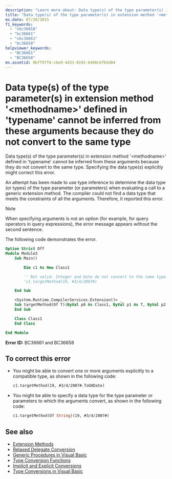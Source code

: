 ```yaml
---
description: "Learn more about: Data type(s) of the type parameter(s) in extension method '<methodname>' defined in 'typename' cannot be inferred from these arguments because they do not convert to the same type"
title: "Data type(s) of the type parameter(s) in extension method '<methodname>' defined in 'typename' cannot be inferred from these arguments because they do not convert to the same type"
ms.date: 07/20/2015
f1_keywords:
  - "vbc36658"
  - "bc36661"
  - "vbc36661"
  - "bc36658"
helpviewer_keywords:
  - "BC36661"
  - "BC36658"
ms.assetid: 0bff97fd-cbe9-4433-8192-6498c6fb5d04
---
```

# Data type(s) of the type parameter(s) in extension method '\<methodname>' defined in 'typename' cannot be inferred from these arguments because they do not convert to the same type

Data type(s) of the type parameter(s) in extension method '\<methodname>' defined in 'typename' cannot be inferred from these arguments because they do not convert to the same type. Specifying the data type(s) explicitly might correct this error.

An attempt has been made to use type inference to determine the data type (or types) of the type parameter (or parameters) when evaluating a call to a generic extension method. The compiler could not find a data type that meets the constraints of all the arguments. Therefore, it reported this error.

> [!NOTE]
> When specifying arguments is not an option (for example, for query operators in query expressions), the error message appears without the second sentence.

The following code demonstrates the error.

```vb
Option Strict Off
Module Module3
    Sub Main()

        Dim c1 As New Class1

        '' Not valid. Integer and Date do not convert to the same type.
        'c1.targetMethod(19, #3/4/2007#)

    End Sub

    <System.Runtime.CompilerServices.Extension()> _
    Sub targetMethod(Of T)(ByVal p0 As Class1, ByVal p1 As T, ByVal p2 As T)
    End Sub

    Class Class1
    End Class

End Module
```

**Error ID:** BC36661 and BC36658

## To correct this error

- You might be able to convert one or more arguments explicitly to a compatible type, as shown in the following code:

  ```vb
  c1.targetMethod(19, #3/4/2007#.ToOADate)
  ```

- You might be able to specify a data type for the type parameter or parameters to which the arguments convert, as shown in the following code:

  ```vb
  c1.targetMethod(Of String)(19, #3/4/2007#)
  ```

## See also

- [Extension Methods](../programming-guide/language-features/procedures/extension-methods.md)
- [Relaxed Delegate Conversion](../programming-guide/language-features/delegates/relaxed-delegate-conversion.md)
- [Generic Procedures in Visual Basic](../programming-guide/language-features/data-types/generic-procedures.md)
- [Type Conversion Functions](../language-reference/functions/type-conversion-functions.md)
- [Implicit and Explicit Conversions](../programming-guide/language-features/data-types/implicit-and-explicit-conversions.md)
- [Type Conversions in Visual Basic](../programming-guide/language-features/data-types/type-conversions.md)
